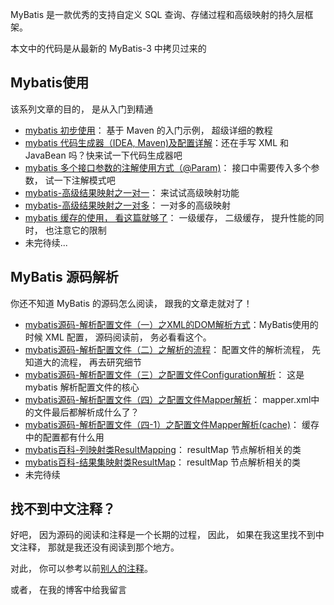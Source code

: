 MyBatis 是一款优秀的支持自定义 SQL 查询、存储过程和高级映射的持久层框架。

本文中的代码是从最新的 MyBatis-3 中拷贝过来的

## Mybatis使用

该系列文章的目的， 是从入门到精通

- [mybatis 初步使用](https://www.cnblogs.com/homejim/p/9613205.html)： 基于 Maven 的入门示例， 超级详细的教程
- [mybatis 代码生成器（IDEA, Maven)及配置详解](https://www.cnblogs.com/homejim/p/9782403.html)：还在手写 XML 和 JavaBean 吗？快来试一下代码生成器吧
- [mybatis 多个接口参数的注解使用方式（@Param)](https://www.cnblogs.com/homejim/p/9758930.html)： 接口中需要传入多个参数， 试一下注解模式吧
- [mybatis-高级结果映射之一对一](https://www.cnblogs.com/homejim/p/9785802.html)： 来试试高级映射功能
- [mybatis-高级结果映射之一对多](https://www.cnblogs.com/homejim/p/9808847.html)： 一对多的高级映射
- [mybatis 缓存的使用， 看这篇就够了](https://www.cnblogs.com/homejim/p/9729191.html)： 一级缓存， 二级缓存， 提升性能的同时， 也注意它的限制
- 未完待续...

## MyBatis 源码解析

你还不知道 MyBatis 的源码怎么阅读， 跟我的文章走就对了！
- [mybatis源码-解析配置文件（一）之XML的DOM解析方式](https://www.cnblogs.com/homejim/p/9652273.html)：MyBatis使用的时候 XML 配置， 源码阅读前， 务必看看这个。
- [mybatis源码-解析配置文件（二）之解析的流程](https://www.cnblogs.com/homejim/p/9654992.html)： 配置文件的解析流程， 先知道大的流程， 再去研究细节
- [mybatis源码-解析配置文件（三）之配置文件Configuration解析](https://www.cnblogs.com/homejim/p/9672224.html)： 这是 mybatis 解析配置文件的核心
- [mybatis源码-解析配置文件（四）之配置文件Mapper解析](https://www.cnblogs.com/homejim/p/9741404.html)： mapper.xml中的文件最后都解析成什么了？
- [mybatis源码-解析配置文件（四-1）之配置文件Mapper解析(cache)](https://www.cnblogs.com/homejim/p/9743921.html)： 缓存中的配置都有什么用
- [mybatis百科-列映射类ResultMapping](https://www.cnblogs.com/homejim/p/9833863.html)： resultMap 节点解析相关的类
- [mybatis百科-结果集映射类ResultMap](https://www.cnblogs.com/homejim/p/9840373.html)： resultMap 节点解析相关的类
- 未完待续

## 找不到中文注释？
好吧， 因为源码的阅读和注释是一个长期的过程， 因此， 如果在我这里找不到中文注释， 那就是我还没有阅读到那个地方。

对此， 你可以参考以前[别人的注释](https://github.com/homejim/mybatis-cn-2014)。

或者， 在我的博客中给我留言
